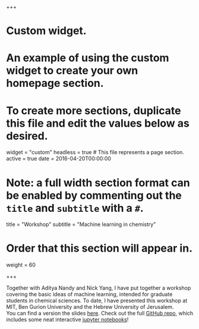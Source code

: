 +++
# Custom widget.
# An example of using the custom widget to create your own homepage section.
# To create more sections, duplicate this file and edit the values below as desired.
widget = "custom"
headless = true  # This file represents a page section.
active = true
date = 2016-04-20T00:00:00

# Note: a full width section format can be enabled by commenting out the `title` and `subtitle` with a `#`.
title = "Workshop"
subtitle = "Machine learning in chemistry"

# Order that this section will appear in.
weight = 60

+++

Together with Aditya Nandy and Nick Yang, I have put together a workshop covering the basic ideas of machine learning, intended for graduate students in chemical sciences. To date, I have presented this workshop at MIT, Ben Gurion University and the Hebrew University of Jerusalem.  
You can find a version the slides [here](https://github.com/jpjanet/ML-chem-workshop/blob/master/main.pdf). Check out the full [GitHub repo](https://github.com/jpjanet/ML-chem-workshop), which includes some neat interactive [jupyter notebooks](https://github.com/jpjanet/ML-chem-workshop/tree/master/notebooks)!
